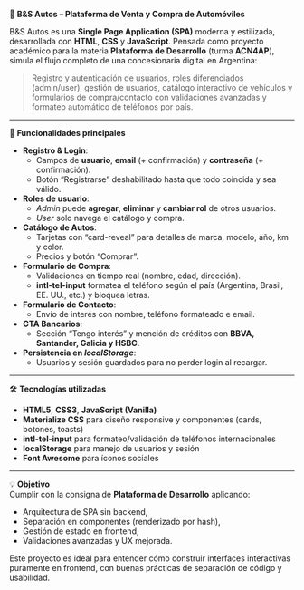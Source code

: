 🚗 **B&S Autos – Plataforma de Venta y Compra de Automóviles**

B&S Autos es una **Single Page Application (SPA)** moderna y estilizada, desarrollada con **HTML**, **CSS** y **JavaScript**. Pensada como proyecto académico para la materia **Plataforma de Desarrollo** (turma **ACN4AP**), simula el flujo completo de una concesionaria digital en Argentina:

> Registro y autenticación de usuarios, roles diferenciados (admin/user), gestión de usuarios, catálogo interactivo de vehículos y formularios de compra/contacto con validaciones avanzadas y formateo automático de teléfonos por país.

---

🚀 **Funcionalidades principales**  
- **Registro & Login**:  
  - Campos de **usuario**, **email** (+ confirmación) y **contraseña** (+ confirmación).  
  - Botón “Registrarse” deshabilitado hasta que todo coincida y sea válido.  
- **Roles de usuario**:  
  - _Admin_ puede **agregar**, **eliminar** y **cambiar rol** de otros usuarios.  
  - _User_ solo navega el catálogo y compra.  
- **Catálogo de Autos**:  
  - Tarjetas con “card-reveal” para detalles de marca, modelo, año, km y color.  
  - Precios y botón “Comprar”.  
- **Formulario de Compra**:  
  - Validaciones en tiempo real (nombre, edad, dirección).  
  - **intl-tel-input** formatea el teléfono según el país (Argentina, Brasil, EE. UU., etc.) y bloquea letras.  
- **Formulario de Contacto**:  
  - Envío de interés con nombre, teléfono formateado e email.  
- **CTA Bancarios**:  
  - Sección “Tengo interés” y mención de créditos con **BBVA, Santander, Galicia y HSBC**.  
- **Persistencia en _localStorage_**:  
  - Usuarios y sesión guardados para no perder login al recargar.

---

🛠 **Tecnologías utilizadas**  
- **HTML5**, **CSS3**, **JavaScript (Vanilla)**  
- **Materialize CSS** para diseño responsive y componentes (cards, botones, toasts)  
- **intl-tel-input** para formateo/validación de teléfonos internacionales  
- **localStorage** para manejo de usuarios y sesión  
- **Font Awesome** para íconos sociales

---

💡 **Objetivo**  
Cumplir con la consigna de **Plataforma de Desarrollo** aplicando:  
- Arquitectura de SPA sin backend,  
- Separación en componentes (renderizado por hash),  
- Gestión de estado en frontend,  
- Validaciones avanzadas y UX mejorada.

Este proyecto es ideal para entender cómo construir interfaces interactivas puramente en frontend, con buenas prácticas de separación de código y usabilidad.  
